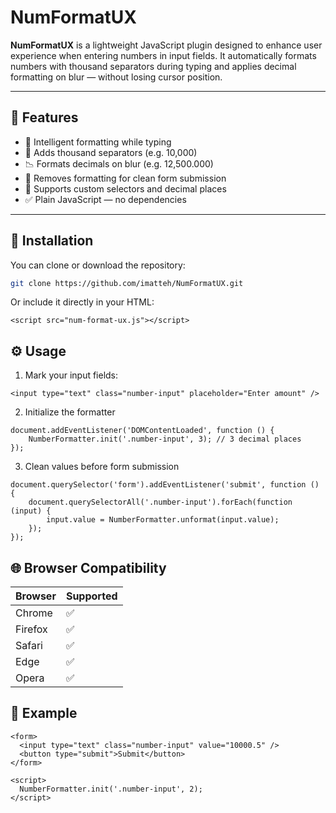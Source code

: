 # NumFormatUX

**NumFormatUX** is a lightweight JavaScript plugin designed to enhance user experience when entering numbers in input fields. It automatically formats numbers with thousand separators during typing and applies decimal formatting on blur — without losing cursor position.

---

## 🚀 Features

- 🧠 Intelligent formatting while typing
- 🧮 Adds thousand separators (e.g. 10,000)
- 📉 Formats decimals on blur (e.g. 12,500.000)
- 🧼 Removes formatting for clean form submission
- 🔁 Supports custom selectors and decimal places
- ✅ Plain JavaScript — no dependencies

---

## 🔧 Installation

You can clone or download the repository:

```bash
git clone https://github.com/imatteh/NumFormatUX.git
```
Or include it directly in your HTML:

```
<script src="num-format-ux.js"></script>
```

## ⚙️ Usage
1. Mark your input fields:
```
<input type="text" class="number-input" placeholder="Enter amount" />
```
2. Initialize the formatter

```
document.addEventListener('DOMContentLoaded', function () {
    NumberFormatter.init('.number-input', 3); // 3 decimal places
});
```

3. Clean values before form submission
 
```
document.querySelector('form').addEventListener('submit', function () {
    document.querySelectorAll('.number-input').forEach(function (input) {
        input.value = NumberFormatter.unformat(input.value);
    });
});
```

## 🌐 Browser Compatibility

| Browser | Supported |
| ------- | --------- |
| Chrome  | ✅         |
| Firefox | ✅         |
| Safari  | ✅         |
| Edge    | ✅         |
| Opera   | ✅         |


## 🧪 Example
```
<form>
  <input type="text" class="number-input" value="10000.5" />
  <button type="submit">Submit</button>
</form>

<script>
  NumberFormatter.init('.number-input', 2);
</script>
```

